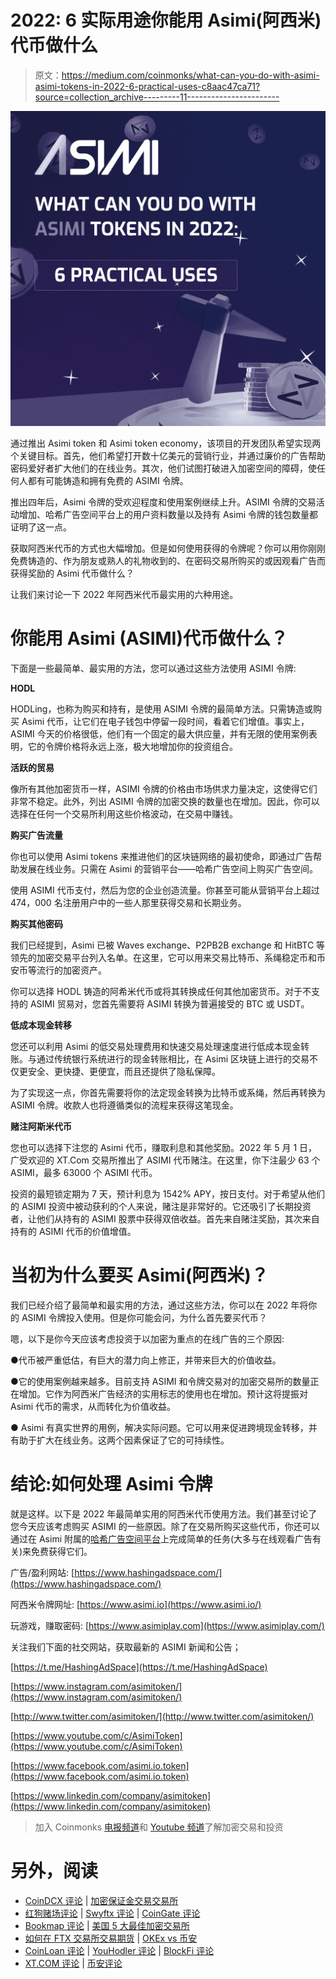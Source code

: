 # 2022: 6 实际用途你能用 Asimi(阿西米)代币做什么

> 原文：<https://medium.com/coinmonks/what-can-you-do-with-asimi-asimi-tokens-in-2022-6-practical-uses-c8aac47ca71?source=collection_archive---------11----------------------->

![](img/e100db572f297ab1a4e1c1f75345147d.png)

通过推出 Asimi token 和 Asimi token economy，该项目的开发团队希望实现两个关键目标。首先，他们希望打开数十亿美元的营销行业，并通过廉价的广告帮助密码爱好者扩大他们的在线业务。其次，他们试图打破进入加密空间的障碍，使任何人都有可能铸造和拥有免费的 ASIMI 令牌。

推出四年后，Asimi 令牌的受欢迎程度和使用案例继续上升。ASIMI 令牌的交易活动增加、哈希广告空间平台上的用户资料数量以及持有 Asimi 令牌的钱包数量都证明了这一点。

获取阿西米代币的方式也大幅增加。但是如何使用获得的令牌呢？你可以用你刚刚免费铸造的、作为朋友或熟人的礼物收到的、在密码交易所购买的或因观看广告而获得奖励的 Asimi 代币做什么？

让我们来讨论一下 2022 年阿西米代币最实用的六种用途。

# 你能用 Asimi (ASIMI)代币做什么？

下面是一些最简单、最实用的方法，您可以通过这些方法使用 ASIMI 令牌:

**HODL**

HODLing，也称为购买和持有，是使用 ASIMI 令牌的最简单方法。只需铸造或购买 Asimi 代币，让它们在电子钱包中停留一段时间，看着它们增值。事实上，ASIMI 今天的价格很低，他们有一个固定的最大供应量，并有无限的使用案例表明，它的令牌价格将永远上涨，极大地增加你的投资组合。

**活跃的贸易**

像所有其他加密货币一样，ASIMI 令牌的价格由市场供求力量决定，这使得它们非常不稳定。此外，列出 ASIMI 令牌的加密交换的数量也在增加。因此，你可以选择在任何一个交易所利用这些价格波动，在交易中赚钱。

**购买广告流量**

你也可以使用 Asimi tokens 来推进他们的区块链网络的最初使命，即通过广告帮助发展在线业务。只需在 Asimi 的营销平台——哈希广告空间上购买广告空间。

使用 ASIMI 代币支付，然后为您的企业创造流量。你甚至可能从营销平台上超过 474，000 名注册用户中的一些人那里获得交易和长期业务。

**购买其他密码**

我们已经提到，Asimi 已被 Waves exchange、P2PB2B exchange 和 HitBTC 等领先的加密交易平台列入名单。在这里，它可以用来交易比特币、系绳稳定币和币安币等流行的加密资产。

你可以选择 HODL 铸造的阿希米代币或将其转换成任何其他加密货币。对于不支持的 ASIMI 贸易对，您首先需要将 ASIMI 转换为普遍接受的 BTC 或 USDT。

**低成本现金转移**

您还可以利用 Asimi 的低交易处理费用和快速交易处理速度进行低成本现金转账。与通过传统银行系统进行的现金转账相比，在 Asimi 区块链上进行的交易不仅更安全、更快捷、更便宜，而且还提供了隐私保障。

为了实现这一点，你首先需要将你的法定现金转换为比特币或系绳，然后再转换为 ASIMI 令牌。收款人也将遵循类似的流程来获得这笔现金。

**赌注阿斯米代币**

您也可以选择下注您的 Asimi 代币，赚取利息和其他奖励。2022 年 5 月 1 日，广受欢迎的 XT.Com 交易所推出了 ASIMI 代币赌注。在这里，你下注最少 63 个 ASIMI，最多 63000 个 ASIMI 代币。

投资的最短锁定期为 7 天，预计利息为 1542% APY，按日支付。对于希望从他们的 ASIMI 投资中被动获利的个人来说，赌注是非常好的。它还吸引了长期投资者，让他们从持有的 ASIMI 股票中获得双倍收益。首先来自赌注奖励，其次来自持有的 ASIMI 代币的价值增值。

# 当初为什么要买 Asimi(阿西米)？

我们已经介绍了最简单和最实用的方法，通过这些方法，你可以在 2022 年将你的 ASIMI 令牌投入使用。但是你可能会问，为什么首先要买代币？

嗯，以下是你今天应该考虑投资于以加密为重点的在线广告的三个原因:

●代币被严重低估，有巨大的潜力向上修正，并带来巨大的价值收益。

●它的使用案例越来越多。目前支持 ASIMI 和令牌交易对的加密交易所的数量正在增加。它作为阿西米广告经济的实用标志的使用也在增加。预计这将提振对 Asimi 代币的需求，从而转化为价值收益。

● Asimi 有真实世界的用例，解决实际问题。它可以用来促进跨境现金转移，并有助于扩大在线业务。这两个因素保证了它的可持续性。

# 结论:如何处理 Asimi 令牌

就是这样。以下是 2022 年最简单实用的阿西米代币使用方法。我们甚至讨论了您今天应该考虑购买 ASIMI 的一些原因。除了在交易所购买这些代币，你还可以通过在 Asimi 附属的[哈希广告空间平台](https://www.hashingadspace.com/)上完成简单的任务(大多与在线观看广告有关)来免费获得它们。

广告/盈利网站:
[https://www.hashingadspace.com/](https://www.hashingadspace.com/)

阿西米令牌网址:
[https://www.asimi.io](https://www.asimi.io/)

玩游戏，赚取密码:
[https://www.asimiplay.com](https://www.asimiplay.com/)

关注我们下面的社交网站，获取最新的 ASIMI 新闻和公告；

[https://t.me/HashingAdSpace](https://t.me/HashingAdSpace)

[https://www.instagram.com/asimitoken/](https://www.instagram.com/asimitoken/)

[http://www.twitter.com/asimitoken/](http://www.twitter.com/asimitoken/)

[https://www.youtube.com/c/AsimiToken](https://www.youtube.com/c/AsimiToken)

[https://www.facebook.com/asimi.io.token](https://www.facebook.com/asimi.io.token)

[https://www.linkedin.com/company/asimitoken](https://www.linkedin.com/company/asimitoken)

> 加入 Coinmonks [电报频道](https://t.me/coincodecap)和 [Youtube 频道](https://www.youtube.com/c/coinmonks/videos)了解加密交易和投资

# 另外，阅读

*   [CoinDCX 评论](/coinmonks/coindcx-review-8444db3621a2) | [加密保证金交易交易所](https://coincodecap.com/crypto-margin-trading-exchanges)
*   [红狗赌场评论](https://coincodecap.com/red-dog-casino-review) | [Swyftx 评论](https://coincodecap.com/swyftx-review) | [CoinGate 评论](https://coincodecap.com/coingate-review)
*   [Bookmap 评论](https://coincodecap.com/bookmap-review-2021-best-trading-software) | [美国 5 大最佳加密交易所](https://coincodecap.com/crypto-exchange-usa)
*   [如何在 FTX 交易所交易期货](https://coincodecap.com/ftx-futures-trading) | [OKEx vs 币安](https://coincodecap.com/okex-vs-binance)
*   [CoinLoan 评论](https://coincodecap.com/coinloan-review) | [YouHodler 评论](/coinmonks/youhodler-4-easy-ways-to-make-money-98969b9689f2) | [BlockFi 评论](https://coincodecap.com/blockfi-review)
*   [XT.COM 评论](https://coincodecap.com/profittradingapp-for-binance) | [币安评论](https://coincodecap.com/xt-com-review)